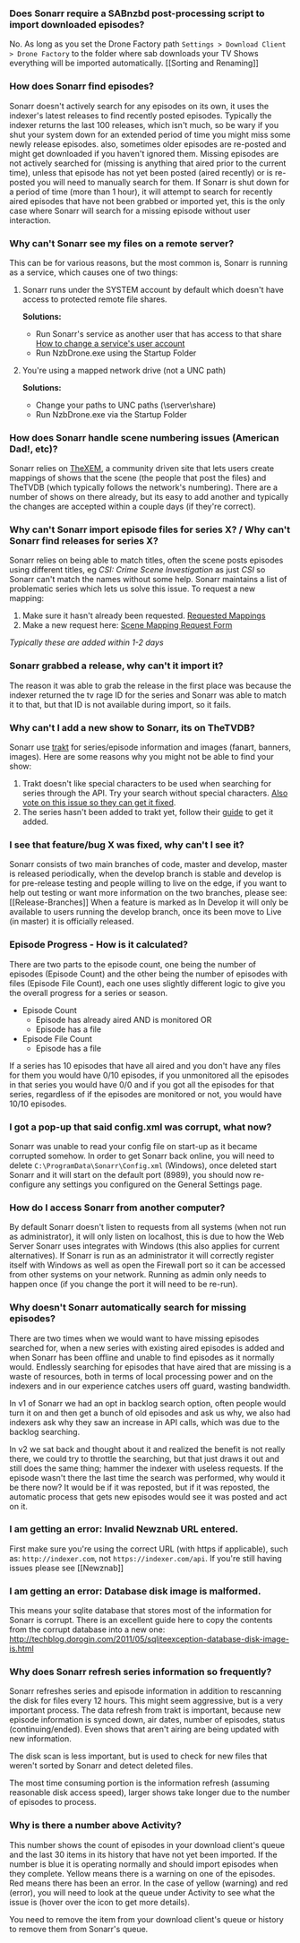 ### Does Sonarr require a SABnzbd post-processing script to import downloaded episodes?  ###
No. As long as you set the Drone Factory path `Settings > Download Client > Drone Factory` to the folder where sab downloads your TV Shows everything will be imported automatically. [[Sorting and Renaming]]

### How does Sonarr find episodes?  ###
Sonarr doesn't actively search for any episodes on its own, it uses the indexer's latest releases to find recently posted episodes. Typically the indexer returns the last 100 releases, which isn't much, so be wary if you shut your system down for an extended period of time you might miss some newly release episodes. also, sometimes older episodes are re-posted and might get downloaded if you haven't ignored them. Missing episodes are not actively searched for (missing is anything that aired prior to the current time), unless that episode has not yet been posted (aired recently) or is re-posted you will need to manually search for them. If Sonarr is shut down for a period of time (more than 1 hour), it will attempt to search for recently aired episodes that have not been grabbed or imported yet, this is the only case where Sonarr will search for a missing episode without user interaction.

### Why can't Sonarr see my files on a remote server?  ###
This can be for various reasons, but the most common is, Sonarr is running as a service, which causes one of two things:

1.  Sonarr runs under the SYSTEM account by default which doesn't have access to protected remote file shares.
	
	**Solutions:**
	- Run Sonarr's service as another user that has access to that share [How to change a service's user account](http://www.microsoft.com/resources/documentation/windows/xp/all/proddocs/en-us/sys_srv_logon_user.mspx?mfr=true)
	- Run NzbDrone.exe using the Startup Folder
	


2. You're using a mapped network drive (not a UNC path)
	
	**Solutions:**
	- Change your paths to UNC paths (\\server\share)
	- Run NzbDrone.exe via the Startup Folder 


### How does Sonarr handle scene numbering issues (American Dad!, etc)? ###
Sonarr relies on [TheXEM](TheXEM "http://thexem.de/"), a community driven site that lets users create mappings of shows that the scene (the people that post the files) and TheTVDB (which typically follows the network's numbering). There are a number of shows on there already, but its easy to add another and typically the changes are accepted within a couple days (if they're correct).

### Why can't Sonarr import episode files for series X? / Why can't Sonarr find releases for series X? ###
Sonarr relies on being able to match titles, often the scene posts episodes using different titles, eg *CSI: Crime Scene Investigation* as just *CSI* so Sonarr can't match the names without some help. Sonarr maintains a list of problematic series which lets us solve this issue. To request a new mapping:

1. Make sure it hasn't already been requested. [Requested Mappings](https://docs.google.com/spreadsheet/ccc?key=0Atcf2VZ47O8tdGdQN1ZTbjFRanhFSTBlU0xhbzhuMGc#gid=0) 
2. Make a new request here: [Scene Mapping Request Form]( https://docs.google.com/forms/d/15S6FKZf5dDXOThH4Gkp3QCNtS9Q-AmxIiOpEBJJxi-o/viewform)

*Typically these are added within 1-2 days*

### Sonarr grabbed a release, why can't it import it? ###
The reason it was able to grab the release in the first place was because the indexer returned the tv rage ID for the series and Sonarr was able to match it to that, but that ID is not available during import, so it fails.

### Why can't I add a new show to Sonarr, its on TheTVDB? ###
Sonarr use [trakt](http://trakt.tv/) for series/episode information and images (fanart, banners, images). Here are some reasons why you might not be able to find your show:

1. Trakt doesn't like special characters to be used when searching for series through the API. Try your search without special characters. [Also vote on this issue so they can get it fixed](http://support.trakt.tv/forums/188762-general/suggestions/4199849-searching-for-shows-with-special-characters).
2. The series hasn't been added to trakt yet, follow their [guide](http://support.trakt.tv/knowledgebase/articles/151225-how-do-i-add-a-new-tv-show-to-trakt) to get it added. 

### I see that feature/bug X was fixed, why can't I see it?  ###
Sonarr consists of two main branches of code, master and develop, master is released periodically, when the develop branch is stable and develop is for pre-release testing and people willing to live on the edge, if you want to help out testing or want more information on the two branches, please see: [[Release-Branches]]
When a feature is marked as In Develop it will only be available to users running the develop branch, once its been move to Live (in master) it is officially released.

### Episode Progress - How is it calculated?  ###
There are two parts to the episode count, one being the number of episodes (Episode Count) and the other being the number of episodes with files (Episode File Count), each one uses slightly different logic to give you the overall progress for a series or season.

- Episode Count
	- Episode has already aired AND is monitored OR
	- Episode has a file
- Episode File Count
	- Episode has a file

If a series has 10 episodes that have all aired and you don't have any files for them you would have 0/10 episodes, if you unmonitored all the episodes in that series you would have 0/0 and if you got all the episodes for that series, regardless of if the episodes are monitored or not, you would have 10/10 episodes.

### I got a pop-up that said config.xml was corrupt, what now?  ###
Sonarr was unable to read your config file on start-up as it became corrupted somehow. In order to get Sonarr back online, you will need to delete `C:\ProgramData\Sonarr\Config.xml` (Windows), once deleted start Sonarr and it will start on the default port (8989), you should now re-configure any settings you configured on the General Settings page.

### How do I access Sonarr from another computer?  ###
By default Sonarr doesn't listen to requests from all systems (when not run as administrator), it will only listen on localhost, this is due to how the Web Server Sonarr uses integrates with Windows (this also applies for current alternatives). If Sonarr is run as an administrator it will correctly register itself with Windows as well as open the Firewall port so it can be accessed from other systems on your network. Running as admin only needs to happen once (if you change the port it will need to be re-run).

### Why doesn't Sonarr automatically search for missing episodes? ###
There are two times when we would want to have missing episodes searched for, when a new series with existing aired episodes is added and when Sonarr has been offline and unable to find episodes as it normally would. Endlessly searching for episodes that have aired that are missing is a waste of resources, both in terms of local processing power and on the indexers and in our experience catches users off guard, wasting bandwidth.

In v1 of Sonarr we had an opt in backlog search option, often people would turn it on and then get a bunch of old episodes and ask us why, we also had indexers ask why they saw an increase in API calls, which was due to the backlog searching.

In v2 we sat back and thought about it and realized the benefit is not really there, we could try to throttle the searching, but that just draws it out and still does the same thing; hammer the indexer with useless requests. If the episode wasn't there the last time the search was performed, why would it be there now? It would be if it was reposted, but if it was reposted, the automatic process that gets new episodes would see it was posted and act on it.

### I am getting an error: Invalid Newznab URL entered. ###
First make sure you're using the correct URL (with https if applicable), such as: `http://indexer.com`, not `https://indexer.com/api`. If you're still having issues please see [[Newznab]]

### I am getting an error: Database disk image is malformed. ###
This means your sqlite database that stores most of the information for Sonarr is corrupt. There is an excellent guide here to copy the contents from the corrupt database into a new one: http://techblog.dorogin.com/2011/05/sqliteexception-database-disk-image-is.html

### Why does Sonarr refresh series information so frequently? ###

Sonarr refreshes series and episode information in addition to rescanning the disk for files every 12 hours. This might seem aggressive, but is a very important process. The data refresh from trakt is important, because new episode information is synced down, air dates, number of episodes, status (continuing/ended). Even shows that aren't airing are being updated with new information.

The disk scan is less important, but is used to check for new files that weren't sorted by Sonarr and detect deleted files.

The most time consuming portion is the information refresh (assuming reasonable disk access speed), larger shows take longer due to the number of episodes to process.

### Why is there a number above Activity? ###

This number shows the count of episodes in your download client's queue and the last 30 items in its history that have not yet been imported. If the number is blue it is operating normally and should import episodes when they complete. Yellow means there is a warning on one of the episodes. Red means there has been an error. In the case of yellow (warning) and red (error), you will need to look at the queue under Activity to see what the issue is (hover over the icon to get more details).

You need to remove the item from your download client's queue or history to remove them from Sonarr's queue.